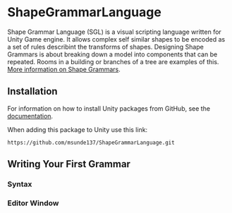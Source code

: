# ShapeGrammarLanguage

Shape Grammar Language (SGL) is a visual scripting language written for Unity Game engine. It allows complex self similar shapes to be encoded as a set of rules describint the transforms of shapes. Designing Shape Grammars is about breaking down a model into components that can be repeated. Rooms in a building or branches of a tree are examples of this. [More information on Shape Grammars](https://cosmicpotato.tech/res/documents/Procedural_architecture_using_grammars.pdf).

## Installation

For information on how to install Unity packages from GitHub, see the [documentation](https://docs.unity3d.com/Manual/upm-ui-giturl.html).

When adding this package to Unity use this link:

```https://github.com/msunde137/ShapeGrammarLanguage.git```

## Writing Your First Grammar

### Syntax

### Editor Window

